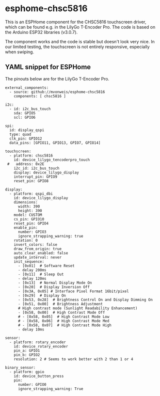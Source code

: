 # esphome-chsc5816

This is an ESPHome component for the CHSC5816 touchscreen driver, which can be found e.g. in the LilyGo T-Encoder Pro. The code is based on the Arduino ESP32 libraries (v3.0.7).

The component works and the code is stable but doesn't look very nice. In our limited testing, the touchscreen is not entirely responsive, especially when swiping.


## YAML snippet for ESPHome

The pinouts below are for the LilyGo T-Encoder Pro.

```
external_components:
  - source: github://mvonweis/esphome-chsc5816
    components: [ chsc5816 ]

i2c:
  - id: i2c_bus_touch
    sda: GPIO5
    scl: GPIO6

spi:
  id: display_qspi
  type: quad
  clk_pin: GPIO12
  data_pins: [GPIO11, GPIO13, GPIO7, GPIO14]

touchscreen:
  - platform: chsc5816
    id: device_lilygo_tencoderpro_touch
 #   address: 0x2E
    i2c_id: i2c_bus_touch
    display: device_lilygo_display
    interrupt_pin: GPIO9
    reset_pin: GPIO8

display:
  - platform: qspi_dbi
    id: device_lilygo_display
    dimensions:
      width: 390
      height: 390
    model: CUSTOM
    cs_pin: GPIO10
    reset_pin: GPIO4
    enable_pin:
      number: GPIO3
      ignore_strapping_warning: true
    rotation: 0
    invert_colors: false
    draw_from_origin: true
    auto_clear_enabled: false
    update_interval: never
    init_sequence:
      - [0x01]  # Software Reset
      - delay 200ms
      - [0x11]  # Sleep Out
      - delay 120ms
      - [0x13]  # Normal Display Mode On
      - [0x20]  # Display Inversion Off
      - [0x3A, 0x05] # Interface Pixel Format 16bit/pixel
      - [0x29]  # Display On
      - [0x53, 0x28]  # Brightness Control On and Display Dimming On
      - [0x51, 0x00]  # Brightness Adjustment
      # High contrast mode (Sunlight Readability Enhancement)
      - [0x58, 0x00]  # High Contrast Mode Off
      # - [0x58, 0x05]  # High Contrast Mode Low
      # - [0x58, 0x06]  # High Contrast Mode Med
      # - [0x58, 0x07]  # High Contrast Mode High
      - delay 10ms

sensor:
  - platform: rotary_encoder
    id: device_rotary_encoder
    pin_a: GPIO1
    pin_b: GPIO2
    resolution: 2 # Seems to work better with 2 than 1 or 4

binary_sensor:
  - platform: gpio
    id: device_button_press
    pin:
      number: GPIO0
      ignore_strapping_warning: True

```
